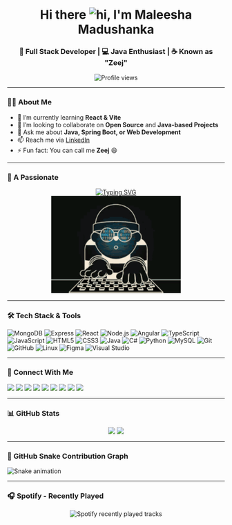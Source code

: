 <h1 align="center">
  Hi there <img src="https://user-images.githubusercontent.com/1303154/88677602-1635ba80-d120-11ea-84d8-d263ba5fc3c0.gif" width="40" height="40" alt="hi">, I'm Maleesha Madushanka
</h1>

<h3 align="center">🚀 Full Stack Developer | 💻 Java Enthusiast | ☕ Known as "Zeej"</h3>

<p align="center">
  <img src="https://komarev.com/ghpvc/?username=MaleeshaMAdhushanka&label=Profile%20views&color=0e75b6&style=flat" alt="Profile views" />
</p>

---

### 👨‍💻 About Me

- 🌱 I’m currently learning **React & Vite**
- 🤝 I’m looking to collaborate on **Open Source** and **Java-based Projects**
- 💬 Ask me about **Java, Spring Boot, or Web Development**
- 📫 Reach me via [LinkedIn](https://linkedin.com/in/maleesha-madushanka-88524b2a7)
- ⚡ Fun fact: You can call me **Zeej** 😄

---

### 💼 A Passionate

<div align="center">
  <a href="https://git.io/typing-svg">
    <img src="https://readme-typing-svg.herokuapp.com?font=Nunito&size=25&duration=4000&color=1B78B2&background=EB00FF00&center=true&vCenter=true&width=280&lines=Full+Stack+Developer" alt="Typing SVG">
  </a>
</div>

<div align="center">
  <img src="https://github.com/pazindushane/pazindushane/blob/master/assets/ppimage.gif" alt="Animated Dev Image" width="300">
</div>

---

### 🛠️ Tech Stack & Tools

<div align="left">
  <!-- MERN Stack -->
  <img src="https://cdn.jsdelivr.net/gh/devicons/devicon/icons/mongodb/mongodb-original.svg" height="10" alt="MongoDB" />
  <img src="https://cdn.jsdelivr.net/gh/devicons/devicon/icons/express/express-original.svg" height="10" alt="Express" />
  <img src="https://cdn.jsdelivr.net/gh/devicons/devicon/icons/react/react-original.svg" height="10" alt="React" />
  <img src="https://cdn.jsdelivr.net/gh/devicons/devicon/icons/nodejs/nodejs-original.svg" height="20" alt="Node.js" />

  <!-- Additional Tools -->
  <img src="https://cdn.jsdelivr.net/gh/devicons/devicon/icons/angularjs/angularjs-original.svg" height="10" alt="Angular" />
  <img src="https://cdn.jsdelivr.net/gh/devicons/devicon/icons/typescript/typescript-original.svg" height="10" alt="TypeScript" />
  <img src="https://cdn.jsdelivr.net/gh/devicons/devicon/icons/javascript/javascript-original.svg" height="10" alt="JavaScript" />
  <img src="https://cdn.jsdelivr.net/gh/devicons/devicon/icons/html5/html5-original.svg" height="20" alt="HTML5" />
  <img src="https://cdn.jsdelivr.net/gh/devicons/devicon/icons/css3/css3-original.svg" height="20" alt="CSS3" />

  <!-- Other Tools -->
  <img src="https://cdn.jsdelivr.net/gh/devicons/devicon/icons/java/java-original.svg" height="10" alt="Java" />
  <img src="https://cdn.jsdelivr.net/gh/devicons/devicon/icons/csharp/csharp-original.svg" height="10" alt="C#" />
  <img src="https://cdn.jsdelivr.net/gh/devicons/devicon/icons/python/python-original.svg" height="10" alt="Python" />
  <img src="https://cdn.jsdelivr.net/gh/devicons/devicon/icons/mysql/mysql-original.svg" height="10" alt="MySQL" />
  <img src="https://cdn.jsdelivr.net/gh/devicons/devicon/icons/git/git-original.svg" height="20" alt="Git" />
  <img src="https://cdn.jsdelivr.net/gh/devicons/devicon/icons/github/github-original.svg" height="10" alt="GitHub" />
  <img src="https://cdn.jsdelivr.net/gh/devicons/devicon/icons/linux/linux-original.svg" height="10" alt="Linux" />
  <img src="https://cdn.jsdelivr.net/gh/devicons/devicon/icons/figma/figma-original.svg" height="10" alt="Figma" />
  <img src="https://cdn.jsdelivr.net/gh/devicons/devicon/icons/visualstudio/visualstudio-plain.svg" height="10" alt="Visual Studio" />
</div>

---

### 🔗 Connect With Me

<div align="left">
  <a href="#"><img src="https://img.shields.io/badge/Instagram-E4405F?logo=instagram&logoColor=white&style=for-the-badge" height="30"></a>
  <a href="#"><img src="https://img.shields.io/badge/Gmail-D14836?logo=gmail&logoColor=white&style=for-the-badge" height="30"></a>
  <a href="https://linkedin.com/in/maleesha-madushanka-88524b2a7"><img src="https://img.shields.io/badge/LinkedIn-0077B5?logo=linkedin&logoColor=white&style=for-the-badge" height="30"></a>
  <a href="#"><img src="https://img.shields.io/badge/Facebook-1877F2?logo=facebook&logoColor=white&style=for-the-badge" height="30"></a>
  <a href="#"><img src="https://img.shields.io/badge/Medium-12100E?logo=medium&logoColor=white&style=for-the-badge" height="30"></a>
  <a href="#"><img src="https://img.shields.io/badge/StackOverflow-FE7A16?logo=stackoverflow&logoColor=white&style=for-the-badge" height="30"></a>
  <a href="#"><img src="https://img.shields.io/badge/WhatsApp-25D366?logo=whatsapp&logoColor=white&style=for-the-badge" height="30"></a>
  <a href="#"><img src="https://img.shields.io/badge/HackerRank-2EC866?logo=hackerrank&logoColor=white&style=for-the-badge" height="30"></a>
  <a href="#"><img src="https://img.shields.io/badge/TryHackMe-88cc14?logo=tryhackme&logoColor=white&style=for-the-badge" height="30"></a>
</div>

---

### 📊 GitHub Stats

<div align="center">
  <img src="https://github-readme-stats.vercel.app/api?username=MaleeshaMAdhushanka&show_icons=true&theme=dracula&count_private=true" height="150" />
  <img src="https://github-readme-stats.vercel.app/api/top-langs?username=MaleeshaMAdhushanka&layout=compact&langs_count=6&theme=dracula" height="150" />
</div>

---

### 🐍 GitHub Snake Contribution Graph

<img src="https://raw.githubusercontent.com/MaleeshaMAdhushanka/MaleeshaMAdhushanka/output/snake.svg" alt="Snake animation" />

---

### 🎧 Spotify - Recently Played

<div align="center">
  <img src="https://spotify-recently-played-readme.vercel.app/api?count=5" alt="Spotify recently played tracks" />
</div>
